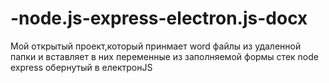 # -node.js-express-electron.js-docx
Мой открытый проект,который принмает word файлы из удаленной папки и вставляет в них переменные из заполняемой формы стек node express обернутый в електронJS
